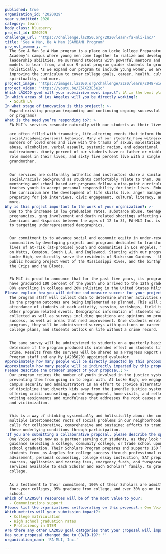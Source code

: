 ```yaml
---
published: true
organization_id: '2020029'
year_submitted: 2020
category: learn
body_class: blueberry
project_id: 0202029
challenge_url: 'https://challenge.la2050.org/2020/learn/fa-mli-inc/'
title: 'See A Man, Be A Man (SAMBAM) Program'
project_summary: >-
  The See A Man Be A Man program is a place on Locke College Preparatory
  Academy’s campus where young men come together to realize and develop their
  leadership abilities. We surround students with powerful mentors and role
  models to learn from, and our 9-point program guides students to grow
  holistically. As we expand our program to include young women, we are
  improving the curriculum to cover college goals, career, health, culture,
  spirituality, and more. 
project_image: 'https://images.la2050.org/challenge/2020/learn/2048-wide/fa-mli-inc.jpg'
project_video: 'https://youtu.be/Z57X23E5e1o'
Which LA2050 goal will your submission most impact?: LA is the best place to LEARN
In which areas of Los Angeles will you be directly working?:
  - South LA
In what stage of innovation is this project?: >-
  Expand existing program (expanding and continuing ongoing successful projects
  or programs)
What is the need you’re responding to?: >
  FA-MLI’s services resonate naturally with our students as their lives

  are often filled with traumatic, life-altering events that inform their
  social/academic/personal behavior. Many of our students have witnessed the
  murders of loved ones and live with the trauma of sexual molestation, drug
  abuse, alcoholism, verbal assault, systemic racism, and educational
  maltreatment. Ninety percent of our students have no father or viable male
  role model in their lives, and sixty five percent live with a single mother or
  grandmother. 


  Our services are culturally authentic and instructors share a similar
  social/racial/ background as students comfortably relate to them. Our unique
  mentoring and school based art programs follow a nine-point curriculum, which
  teaches youth to accept personal responsibility for their lives. Embedded in
  the curriculum are the development of life skills (i.e. anger management),
  preparing for job interviews, civic engagement, cultural literacy, and much
  more. 
Why is this project important to the work of your organization?: >-
  Due to the increase in low graduation rates, substance abuse, teenage
  pregnancies, gang involvement and death related shootings affecting African
  Americans and Hispanics between the ages of 12 to 30, FA-MLI Inc. is dedicated
  to targeting underrepresented demographics.  


  Our commitment is to advance social and economic equity in under-resourced
  communities by developing projects and programs dedicated to transforming the
  lives of at-risk (at-promise) youth and communities in Los Angeles, focusing
  on Watts, Compton, South L.A. and Inglewood. Starting with our program at
  Locke High, we directly serve the residents of Nickerson Gardens - the largest
  public housing project west of the Mississippi River, and the birthplace of
  the Crips and the Bloods.


  FA-MLI is proud to announce that for the past five years, its program efforts
  have graduated 100 percent of the youth who arrived to the 12th grade, with
  80% enrolling in college and 20% enlisting in the United States Military. 
Please explain how you will define and measure success for your project.: >-
  The program staff will collect data to determine whether activities outlined
  in the program outcomes are being implemented as planned. This will include
  attendance of students at each activity, session, workshops, field trips, and
  other program related events. Demographic information of students will be
  collected as well as surveys including questions and opinions on program
  success, as well as areas that need improvement. Once students enroll in the
  programs, they will be administered surveys with questions on career goals,
  college plans, and students outlook on life without a crime record. 


  The same survey will be administered to students on a quarterly basis to
  determine if the program produced its intended effect on students life without
  crime. Results from the surveys will be shared as a Progress Report with
  Program staff and any My LA2050200 appointed evaluator.
Approximately how many people will be directly impacted by this proposal?: '325'
Approximately how many people will be indirectly impacted by this proposal?: '4500'
Please describe the broader impact of your proposal.: >-
  Our program reduces the number of youth involved in the justice system by
  preventing them from going in to begin with. At Locke High, we engage with
  campus security and administrators in an effort to provide alternative methods
  of discipline that diverts kids away from the juvenile justice system by
  offering crisis counseling, parent-engagement, home visits, and reflective
  writing assignments and mindfulness that addresses the root causes of crime
  and victimization.


  This is a way of thinking systemically and holistically about the complex,
  multiple interconnected roots of social problems in our neighborhoods. It
  calls for collaborative, comprehensive and sustained efforts to transform
  these underlying conditions through participation. 
'If you are submitting a collaborative proposal, please describe the specific role of partner organizations in the project.': >
  One Voice works now as a partner serving our students, as they look for
  guidance selecting a college, community college, or trade school upon high
  school graduation. Their Scholars Program prepares and supports 150 low-income
  students from Los Angeles for college success through professional college
  advisement, personal counseling, college essay instruction, SAT preparation
  courses, application and testing fees, emergency funds, and “wraparound”
  services available to each Scholar and each Scholars’ family. to graduate from
  college. 


  As a testament to their commitment, 100% of their Scholars are admitted to
  four-year colleges, 95% graduate from college, and over 30% go on to graduate
  school.
Which of LA2050’s resources will be of the most value to you?:
  - Communications support
Please list the organizations collaborating on this proposal.: One Voice
Which metrics will your submission impact?:
  - College matriculation
  - High school graduation rates
  - Proficiency in STEM
Are there any other LA2050 goal categories that your proposal will impact?: []
Has your proposal changed due to COVID-19?: ''
organization_name: 'FA-MLI, Inc.'

---
```

